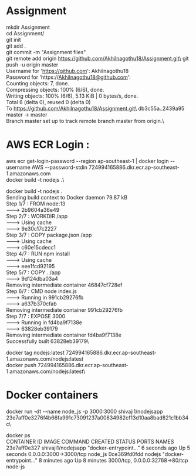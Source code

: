 # Assignment
mkdir Assignment\
cd Assignment/\
git init\
git add .\
git commit -m "Assignment files"\
git remote add origin https://github.com/Akhilnagothu18/Assignment.git\
git push -u origin master\
Username for 'https://github.com': Akhilnagothu18\
Password for 'https://Akhilnagothu18@github.com':\
Counting objects: 7, done.\
Compressing objects: 100% (6/6), done.\
Writing objects: 100% (6/6), 5.13 KiB | 0 bytes/s, done.\
Total 6 (delta 0), reused 0 (delta 0)\
To https://github.com/Akhilnagothu18/Assignment.git\
   db3c55a..2439a95  master -> master\
Branch master set up to track remote branch master from origin.\

# AWS ECR Login :

aws ecr get-login-password --region ap-southeast-1 | docker login --username AWS --password-stdin 724994165886.dkr.ecr.ap-southeast-1.amazonaws.com\
docker build -t nodejs .\

docker build -t nodejs .\
Sending build context to Docker daemon 79.87 kB\
Step 1/7 : FROM node:13\
 ---> 2b9604a36e49\
Step 2/7 : WORKDIR /app\
 ---> Using cache\
 ---> 9e30c17c2227\
Step 3/7 : COPY package.json /app\
 ---> Using cache\
 ---> c60e15cdecc1\
Step 4/7 : RUN npm install\
 ---> Using cache\
 ---> eee1fcd92195\
Step 5/7 : COPY . /app\
 ---> 9d124dba03a4\
Removing intermediate container 46847cf728ef\
Step 6/7 : CMD node index.js\
 ---> Running in 991cb29276fb\
 ---> a637b370cfab\
Removing intermediate container 991cb29276fb\
Step 7/7 : EXPOSE 3000\
 ---> Running in fd4ba9f7138e\
 ---> 63828eb39179\
Removing intermediate container fd4ba9f7138e\
Successfully built 63828eb39179\


docker tag nodejs:latest 724994165886.dkr.ecr.ap-southeast-1.amazonaws.com/nodejs:latest\
docker push 724994165886.dkr.ecr.ap-southeast-1.amazonaws.com/nodejs:latest\

# Docker containers

docker run -dt --name node_js -p 3000:3000 shivaji1/nodejsapp\
23e7aff0e3276f4b66fa991c73091237a00834982cf13d10aa8bad821c1bb34c\

docker ps\
CONTAINER ID        IMAGE                COMMAND                  CREATED             STATUS              PORTS                             NAMES\
23e7aff0e327        shivaji1/nodejsapp   "docker-entrypoint..."   6 seconds ago       Up 5 seconds        0.0.0.0:3000->3000/tcp            node_js
0ce369fd0fdd        nodejs               "docker-entrypoint..."   8 minutes ago       Up 8 minutes        3000/tcp, 0.0.0.0:32768->80/tcp   node-js




